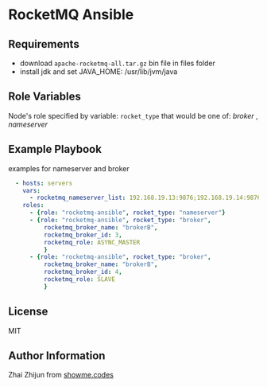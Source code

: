 RocketMQ Ansible
=========

Requirements
------------
- download `apache-rocketmq-all.tar.gz` bin file in files folder
- install jdk and set JAVA_HOME: /usr/lib/jvm/java

Role Variables
--------------

Node's role specified by variable: `rocket_type` that would be one of: _broker_ , _nameserver_

Example Playbook
----------------
examples for nameserver and broker

  ```yml
    - hosts: servers
      vars:
        - rocketmq_nameserver_list: 192.168.19.13:9876;192.168.19.14:9876
      roles:
        - {role: "rocketmq-ansible", rocket_type: "nameserver"}
        - {role: "rocketmq-ansible", rocket_type: "broker",
            rocketmq_broker_name: "brokerB",
            rocketmq_broker_id: 3,
            rocketmq_role: ASYNC_MASTER
            }
        - {role: "rocketmq-ansible", rocket_type: "broker",
            rocketmq_broker_name: "brokerB",
            rocketmq_broker_id: 4,
            rocketmq_role: SLAVE
            }
  ```

License
-------

MIT

Author Information
------------------

Zhai Zhijun from [showme.codes](https://showme.codes)